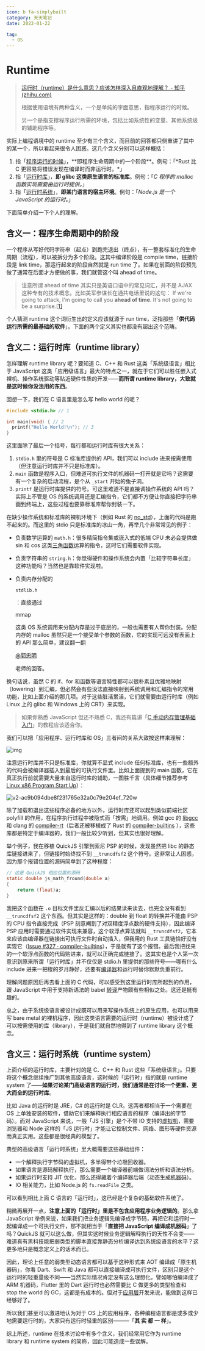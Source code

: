 ```yaml
---
icon: b fa-simplybuilt
category: 天天笔记
date: 2022-01-22

tag:
  - OS
---
```


# Runtime

> [运行时（runtime）是什么意思？应该怎样深入且直观地理解？ - 知乎 (zhihu.com)](https://www.zhihu.com/question/20607178)
>
> 根据使用语境有两种含义，一个是单纯的字面意思，指程序运行的时候。
>
> 另一个是指支撑程序运行所需的环境，包括比如系统性的变量、其他系统级的辅助程序等。

实际上编程语境中的 runtime 至少有三个含义，而目前的回答都只侧重讲了其中的某一个，所以看起来很令人困惑。这几个含义分别可以这样概括：

1. 指「[程序运行的时候](https://en.wikipedia.org/wiki/Runtime_(program_lifecycle_phase))」，**即程序生命周期中的一个阶段**。例句：「*Rust 比 C 更容易将错误发现在编译时而非运行时。*」
2. 指「[运行时库](https://en.wikipedia.org/wiki/Runtime_library)」，**即 glibc 这类原生语言的标准库**。例句：「*C 程序的 malloc 函数实现需要由运行时提供。*」
3. 指「[运行时系统](https://en.wikipedia.org/wiki/Runtime_system)」，**即某门语言的宿主环境**。例句：「*Node.js 是一个 JavaScript 的运行时。*」

下面简单介绍一下个人的理解。

## 含义一：程序生命周期中的阶段

一个程序从写好代码字符串（起点）到跑完退出（终点），有一整套标准化的生命周期（流程），可以被拆分为多个阶段。这其中编译阶段是 compile time，链接阶段是 link time，那运行起来的阶段自然就是 run time 了。如果在前面的阶段预先做了通常在后面才方便做的事，我们就管这个叫 ahead of time。

> 注意所谓 ahead of time 其实只是英语口语中的常见词汇，并不是 AJAX 这种专有的技术概念。比如美军参谋长在通共电话里说的这句：
> If we're going to attack, I'm going to call you **ahead of time**. It's not going to be a surprise.[[1\]](https://www.zhihu.com/question/20607178#ref_1)

个人猜测 runtime 这个词衍生出的定义应该就源于 run time，泛指那些「**供代码运行所需的最基础的软件**」。下面的两个定义其实也都没有超出这个范畴。

## 含义二：运行时库（runtime library）

怎样理解 runtime library 呢？要知道 C、C++ 和 Rust 这类「系统级语言」相比于 JavaScript 这类「应用级语言」最大的特点之一，就在于它们可以胜任嵌入式裸机、操作系统驱动等贴近硬件性质的开发——**而所谓 runtime library，大致就是这时候你没法用的东西**。

回想一下，我们在 C 语言里是怎么写 hello world 的呢？

```c
#include <stdio.h> // 1

int main(void) { // 2
  printf("Hello World!\n"); // 3
}
```

这里面除了最后一个括号，每行都和运行时库有很大关系：

1. `stdio.h` 里的符号是 C 标准库提供的 API，我们可以 include 进来按需使用（但注意运行时库并不只是标准库）。
2. `main` 函数是程序入口，但难道可执行文件的机器码一打开就是它吗？这需要有一个复杂的启动流程，是个从 `_start` 开始的兔子洞。
3. `printf` 是运行时库提供的符号。可这里难道不是直接调操作系统的 API 吗？实际上不管是 OS 的系统调用还是汇编指令，它们都不方便让你直接把字符串画到终端上，这些过程也要靠标准库帮你封装一下。

在缺少操作系统和标准库的裸机环境下（例如 Rust 的 [no_std](https://docs.rust-embedded.org/book/intro/no-std.html)），上面的代码是跑不起来的。而这里的 stdio 只是标准库的冰山一角，再举几个非常常见的例子：

- 负责数学运算的 `math.h`：很多精简指令集或嵌入式的低端 CPU 未必会提供做 sin 和 cos 这类[三角函数](https://www.zhihu.com/search?q=三角函数&search_source=Entity&hybrid_search_source=Entity&hybrid_search_extra={"sourceType"%3A"answer"%2C"sourceId"%3A2133648600})运算的指令，这时它们需要软件实现。

- 负责字符串的 `string.h`：你觉得硬件和操作系统会内置「比较字符串长度」这种功能吗？当然也是靠软件实现啦。

- 负责内存分配的

   

  ```
  stdlib.h
  ```

  ：直接通过

   

  mmap

   

  这类 OS 系统调用来分配内存是过于底层的，一般也需要有人帮你封装。分配内存的 malloc 虽然只是一个接受单个参数的函数，它的实现可远没有表面上的 API 那么简单，建议翻一翻

   

  [@郭忠明](https://www.zhihu.com/people/bb0d908a66935400e75154587ae4a3fb)

   

  老师的回答。

换句话说，虽然 C 的 if、for 和函数等语言特性都可以很朴素且优雅地映射（lowering）到汇编，但必然会有些没法直接映射到系统调用和汇编指令的常用功能，比如上面介绍的那几项。对于这些脏活累活，它们就需要由运行时库（例如 Linux 上的 glibc 和 Windows 上的 CRT）来实现。

> 如果你熟悉 JavaScript 但还不熟悉 C，我还有篇讲「[C 手动内存管理基础入门](https://zhuanlan.zhihu.com/p/356214452)」的教程应该适合你。

我们可以把「应用程序、运行时库和 OS」三者间的关系大致按这样来理解：

![img](https://gitee.com/yzketx/image-markdown/raw/master/img/202201221137775.jpeg)

注意运行时库并不只是标准库，你就算不显式 include 任何标准库，也有一些额外的代码会被编译器插入到最后的可执行文件里。比如上面提到的 main 函数，它在真正执行前就需要大量来自运行时库的辅助，一图胜千言（具体细节推荐参考 [Linux x86 Program Start Up](http://dbp-consulting.com/tutorials/debugging/linuxProgramStartup.html)）：

![v2-ac9b094dbe8f231765e32a0c79e204ef_720w](https://gitee.com/yzketx/image-markdown/raw/master/img/202201221139946.jpg)

除了加载和退出这些程序必备的地方以外，运行时库还可以起到类似前端社区 polyfill 的作用，在程序执行过程中被隐式而「按需」地调用。例如 gcc 的 [libgcc](https://gcc.gnu.org/onlinedocs/gccint/Libgcc.html) 和 clang 的 [compiler-rt](https://compiler-rt.llvm.org/)（后者还被移植成了 Rust 的 [compiler-builtins](https://github.com/rust-lang/compiler-builtins) ），这些库都是特定于编译器的，我们一般比较少听到，但其实也很好理解。

举个例子，我在移植 QuickJS 引擎到索尼 PSP 的时候，发现虽然把 libc 的静态库链接进来了，但链接时始终找不到 `__truncdfsf2` 这个符号。这非常让人困惑，因为那个报错位置的源码简单到了这种程度：

```c
// 这是 QuickJS 相应位置的源码
static double js_math_fround(double a)
{
    return (float)a;
}
```

我把这个函数在 `.o` 目标文件里反汇编以后的结果读来读去，也完全没有看到 `__truncdfsf2` 这个东西。但其实是这样的：double 到 float 的转换并不能由 PSP 的 CPU 指令直接完成（PSP 刻意阉割了对双精度浮点数的硬件支持），因此编译 PSP 应用时需要通过软件实现来兼容，这个软浮点算法就叫 `__truncdfsf2`，它本来应该由编译器在链接出可执行文件时自动插入，但我用的 Rust 工具链恰好没有实现它（[Issue #327 · compiler-builtins](https://github.com/rust-lang/compiler-builtins/issues/327)），于是就有了这个报错。最后我把找来的一个软浮点函数的代码贴进来，就可以正确完成链接了。这其实也是个人第一次意识到原来所谓「运行时库」并不仅仅是 stdio.h 里提供的那些符号——哪有什么 include 进来一把梭的岁月静好，还要有[编译器](https://www.zhihu.com/search?q=编译器&search_source=Entity&hybrid_search_source=Entity&hybrid_search_extra={"sourceType"%3A"answer"%2C"sourceId"%3A2133648600})和运行时替你默默负重前行。

理解问题原因后再去看上面的 C 代码，可以感受到这里运行时库所起到的作用，跟 JavaScript 中用于支持新语法的 babel [转译](https://www.zhihu.com/search?q=转译&search_source=Entity&hybrid_search_source=Entity&hybrid_search_extra={"sourceType"%3A"answer"%2C"sourceId"%3A2133648600})产物颇有些相似之处。这还是挺有趣的。

总之，由于系统级语言被设计成既可以用来写操作系统上的原生应用，也可以用来写 bare metal 的裸机程序，因此这类语言需要的运行时（runtime）被设计成了可以按需使用的库（library），于是我们就自然地得到了 runtime library 这个概念。

## 含义三：运行时系统（runtime system）

上面介绍的运行时库，主要针对的是 C、C++ 和 Rust 这些「系统级语言」。只要将这个概念继续推广到其他高级语言，这时候的「运行时」指的就是 runtime system 了——**如果讨论某门高级语言的运行时，我们通常是在讨论一个更重、更大而全的运行时库**。

比如 Java 的运行时是 JRE，C# 的运行时是 CLR。这两者都相当于一个需要在 OS 上单独安装的软件，借助它们来解释执行相应语言的程序（编译出的字节码）。而对 JavaScript 来说，一般「JS 引擎」是个不带 IO 支持的[虚拟机](https://www.zhihu.com/search?q=虚拟机&search_source=Entity&hybrid_search_source=Entity&hybrid_search_extra={"sourceType"%3A"answer"%2C"sourceId"%3A2133648600})，需要浏览器和 Node 这样的「JS 运行时」才能让它控制文件、网络、图形等硬件资源而真正实用。这些都是很经典的模型了。

典型的高级语言「运行时系统」里大概需要这些基础组件：

- 一个解释执行字节码的虚拟机，多半得带个垃圾回收器。
- 如果语言是源码解释执行，那么需要一个编译器前端做词法分析和语法分析。
- 如果运行时支持 JIT 优化，那么还得藏着个编译器后端（动态生成[机器码](https://www.zhihu.com/search?q=机器码&search_source=Entity&hybrid_search_source=Entity&hybrid_search_extra={"sourceType"%3A"answer"%2C"sourceId"%3A2133648600})）。
- IO 相关能力，比如 Node.js 的 `fs.readFile` 之类。

可以看到相比上面 C 语言的「运行时」，这已经是个复杂的基础软件系统了。

稍微再展开一点，**注意上面的「运行时」里是不包含应用程序业务逻辑的**。那么拿 JavaScript 举例来说，如果我们把业务逻辑先编译成字节码，再把它和运行时一起编译成一个可执行文件，那不就相当于「**直接把 JavaScript 编译成机器码**」了吗？QuickJS 就可以这么做，但其实这时候业务逻辑解释执行的天性不会变——难道真有黑科技能把弱类型的脚本直接靠静态分析编译达到系统级语言的水平？这更多地只是概念定义上的话术而已。

因此，理论上任意的弱类型动态语言都可以基于这种形式来 AOT 编译成「原生机器码」，你看 Dart、Swift 和 Java 都可以直接编译成可执行文件，区别只是这个运行时的轻重量级不同——当然实际情况肯定没有这么理想化，譬如哪怕编译成了 ARM 机器码，Flutter 里的 Dart 运行时也必然需要比 C 做更多的类型检查和 stop the world 的 GC，这都是有成本的。但对于[应用层](https://www.zhihu.com/search?q=应用层&search_source=Entity&hybrid_search_source=Entity&hybrid_search_extra={"sourceType"%3A"answer"%2C"sourceId"%3A2133648600})开发来说，能做到这样已经够好了。

所以我们甚至可以激进地认为对于 OS 上的应用程序，各种编程语言都是或多或少地需要运行时的，大家只有运行时轻重的区别———「**其 实 都 一 样**」。

综上所述，runtime 在技术讨论中有多个含义，我们经常用它作为 runtime library 和 runtime system 的简称，因此可能造成一些误解。
